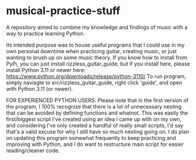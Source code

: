 # musical-practice-stuff
A repository aimed to combine my knowledge and findings of music with a way to practice learning Python.

Its intended purpose was to house useful programs that I could use in my own personal downtime when practicing guitar, creating music, or just wanting to brush up
on some music theory. If you know how to install from PyPi, you can just install rizzless_guitar_guide, but if you install here, please install Python 3.11 or newer here: https://www.python.org/downloads/release/python-3110/ 
To run program, simply naviagte to src/rizzless_guitar_guide, right click 'guide', and open with Python 3.11 (or newer).

FOR EXPERIENCED PYTHON USERS: Please note that in the first version of the program, I 100% recognize that there is a lot of unnecessary nesting that can be avoided by
defining functions and whatnot. This was easily the first/biggest script I've created using an idea I came up with on my own, and considering I've only created a handful of really small scripts, I'd say that's a valid excuse for why I still have so much nesting going on. I do plan on updating this program somewhat frequently to keep
practicing and improving with Python, and I do want to restructure main script for easier reading/cleaner code.  
